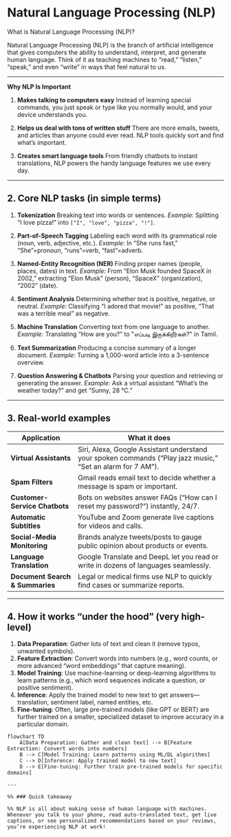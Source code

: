 # Natural Language Processing (NLP)

What is Natural Language Processing (NLP)?

Natural Language Processing (NLP) is the branch of artificial intelligence that gives computers the ability to understand, interpret, and generate human language. Think of it as teaching machines to “read,” “listen,” “speak,” and even “write” in ways that feel natural to us.

---

**Why NLP Is Important**

1. **Makes talking to computers easy**
   Instead of learning special commands, you just speak or type like you normally would, and your device understands you.

2. **Helps us deal with tons of written stuff**
   There are more emails, tweets, and articles than anyone could ever read. NLP tools quickly sort and find what’s important.

3. **Creates smart language tools**
   From friendly chatbots to instant translations, NLP powers the handy language features we use every day.


---

## 2. Core NLP tasks (in simple terms)

1. **Tokenization**
   Breaking text into words or sentences.
   *Example:* Splitting “I love pizza!” into `["I", "love", "pizza", "!"]`.

2. **Part-of-Speech Tagging**
   Labeling each word with its grammatical role (noun, verb, adjective, etc.).
   *Example:* In “She runs fast,” “She”=pronoun, “runs”=verb, “fast”=adverb.

3. **Named-Entity Recognition (NER)**
   Finding proper names (people, places, dates) in text.
   *Example:* From “Elon Musk founded SpaceX in 2002,” extracting “Elon Musk” (person), “SpaceX” (organization), “2002” (date).

4. **Sentiment Analysis**
   Determining whether text is positive, negative, or neutral.
   *Example:* Classifying “I adored that movie!” as positive, “That was a terrible meal” as negative.

5. **Machine Translation**
   Converting text from one language to another.
   *Example:* Translating “How are you?” to "எப்படி இருக்கிறீர்கள்?" in Tamil.

6. **Text Summarization**
   Producing a concise summary of a longer document.
   *Example:* Turning a 1,000-word article into a 3-sentence overview.

7. **Question Answering & Chatbots**
   Parsing your question and retrieving or generating the answer.
   *Example:* Ask a virtual assistant “What’s the weather today?” and get “Sunny, 28 °C.”

---

## 3. Real-world examples

| **Application**                 | **What it does**                                                                                            |
| ------------------------------- | ----------------------------------------------------------------------------------------------------------- |
| **Virtual Assistants**          | Siri, Alexa, Google Assistant understand your spoken commands (“Play jazz music,” “Set an alarm for 7 AM”). |
| **Spam Filters**                | Gmail reads email text to decide whether a message is spam or important.                                    |
| **Customer-Service Chatbots**   | Bots on websites answer FAQs (“How can I reset my password?”) instantly, 24/7.                              |
| **Automatic Subtitles**         | YouTube and Zoom generate live captions for videos and calls.                                               |
| **Social-Media Monitoring**     | Brands analyze tweets/posts to gauge public opinion about products or events.                               |
| **Language Translation**        | Google Translate and DeepL let you read or write in dozens of languages seamlessly.                         |
| **Document Search & Summaries** | Legal or medical firms use NLP to quickly find cases or summarize reports.                                  |

---

## 4. How it works “under the hood” (very high-level)

1. **Data Preparation**: Gather lots of text and clean it (remove typos, unwanted symbols).
2. **Feature Extraction**: Convert words into numbers (e.g., word counts, or more advanced “word embeddings” that capture meaning).
3. **Model Training**: Use machine-learning or deep-learning algorithms to learn patterns (e.g., which word sequences indicate a question, or positive sentiment).
4. **Inference**: Apply the trained model to new text to get answers—translation, sentiment label, named entities, etc.
5. **Fine-tuning**: Often, large pre-trained models (like GPT or BERT) are further trained on a smaller, specialized dataset to improve accuracy in a particular domain.

```mermaid
flowchart TD
    A[Data Preparation: Gather and clean text] --> B[Feature Extraction: Convert words into numbers]
    B --> C[Model Training: Learn patterns using ML/DL algorithms]
    C --> D[Inference: Apply trained model to new text]
    D --> E[Fine-tuning: Further train pre-trained models for specific domains]

---

%% ### Quick takeaway

%% NLP is all about making sense of human language with machines. Whenever you talk to your phone, read auto-translated text, get live captions, or see personalized recommendations based on your reviews, you’re experiencing NLP at work!
